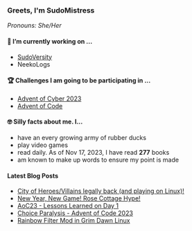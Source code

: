 ### Greets, I'm SudoMistress

_Pronouns: She/Her_

#### 🔭 I’m currently working on ...

- [SudoVersity](https://www.sudoversity.fyi)
- NeekoLogs

#### 🏆 Challenges I am going to be participating in ...

- [Advent of Cyber 2023](https://tryhackme.com/room/adventofcyber2023)
- [Advent of Code](https://adventofcode.com)

#### 🤓 Silly facts about me. I...

- have an every growing army of rubber ducks
- play video games
- read daily. As of Nov 17, 2023, I have read **277** books
- am known to make up words to ensure my point is made

#### Latest Blog Posts

<!-- BLOG-POST-LIST:START -->
- [City of Heroes/Villains legally back &lpar;and playing on Linux&rpar;!](https://www.sudoversity.fyi/posts/cov-back-and-on-linux-thanks-ncsoft-thanks-homecoming/)
- [New Year, New Game! Rose Cottage Hype!](https://www.sudoversity.fyi/posts/new-year-new-game/)
- [AoC23 - Lessons Learned on Day 1](https://www.sudoversity.fyi/posts/aoc23-lessonslearned-dayone/)
- [Choice Paralysis - Advent of Code 2023](https://www.sudoversity.fyi/posts/choice-paralysis-advent-code-2023/)
- [Rainbow Filter Mod in Grim Dawn Linux](https://www.sudoversity.fyi/posts/rainbow-filter-mod-grim-dawn-linux/)
<!-- BLOG-POST-LIST:END -->

